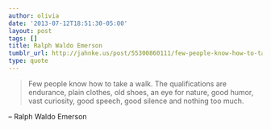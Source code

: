 ```yaml
---
author: olivia
date: '2013-07-12T18:51:30-05:00'
layout: post
tags: []
title: Ralph Waldo Emerson
tumblr_url: http://jahnke.us/post/55300860111/few-people-know-how-to-take-a-walk-the
type: quote
---
```


> Few people know how to take a walk. The qualifications are endurance, plain clothes, old shoes, an eye for nature, good humor, vast curiosity, good speech, good silence and nothing too much.

– Ralph Waldo Emerson

